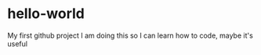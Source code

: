 # hello-world
My first github project
I am doing this so I can learn how to code, maybe it's useful

